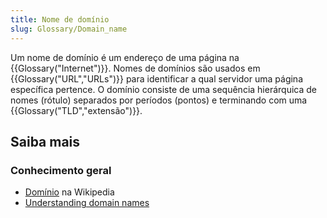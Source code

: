 ```yaml
---
title: Nome de domínio
slug: Glossary/Domain_name
---
```


Um nome de domínio é um endereço de uma página na {{Glossary("Internet")}}. Nomes de domínios são usados em {{Glossary("URL","URLs")}} para identificar a qual servidor uma página específica pertence. O domínio consiste de uma sequência hierárquica de nomes (rótulo) separados por períodos (pontos) e terminando com uma {{Glossary("TLD","extensão")}}.

## Saiba mais

### Conhecimento geral

- [Domínio](https://pt.wikipedia.org/wiki/Domínio) na Wikipedia
- [Understanding domain names](/en-US/Learn/Understanding_domain_names)

